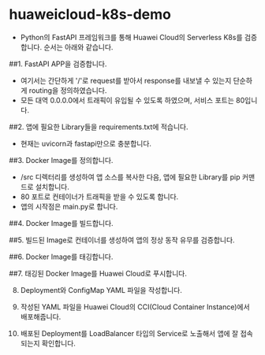 # huaweicloud-k8s-demo
- Python의 FastAPI 프레임워크를 통해 Huawei Cloud의 Serverless K8s를 검증합니다.
순서는 아래와 같습니다.

##1. FastAPI APP을 검증합니다.
   - 여기서는 간단하게 '/'로 request를 받아서 response를 내보낼 수 있는지 단순하게 routing을 정의하였습니다.
   - 모든 대역 0.0.0.0에서 트래픽이 유입될 수 있도록 하였으며, 서비스 포트는 80입니다.
  
##2. 앱에 필요한 Library들을 requirements.txt에 적습니다.
   - 현재는 uvicorn과 fastapi만으로 충분합니다.

##3. Docker Image를 정의합니다.
   - /src 디렉터리를 생성하여 앱 소스를 복사한 다음, 앱에 필요한 Library를 pip 커맨드로 설치합니다.
   - 80 포트로 컨테이너가 트래픽을 받을 수 있도록 합니다.
   - 앱의 시작점은 main.py로 합니다.

##4. Docker Image를 빌드합니다.

##5. 빌드된 Image로 컨테이너를 생성하여 앱의 정상 동작 유무를 검증합니다.

##6. Docker Image를 태깅합니다.

##7. 태깅된 Docker Image를 Huawei Cloud로 푸시합니다.

8. Deployment와 ConfigMap YAML 파일을 작성합니다.

9. 작성된 YAML 파일을 Huawei Cloud의 CCI(Cloud Container Instance)에서 배포해줍니다.

10. 배포된 Deployment를 LoadBalancer 타입의 Service로 노출해서 앱에 잘 접속되는지 확인합니다.
